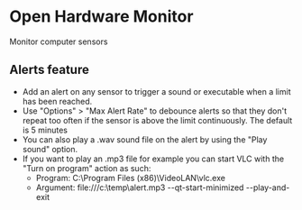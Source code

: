 # Open Hardware Monitor

Monitor computer sensors

## Alerts feature

- Add an alert on any sensor to trigger a sound or executable when a limit has been reached.
- Use "Options" > "Max Alert Rate" to debounce alerts so that they don't repeat too often if the sensor is above the limit continuously. The default is 5 minutes
- You can also play a .wav sound file on the alert by using the "Play sound" option.
- If you want to play an .mp3 file for example you can start VLC with the "Turn on program" action as such:
  - Program: C:\Program Files (x86)\VideoLAN\vlc.exe
  - Argument: file:///c:\temp\alert.mp3 --qt-start-minimized --play-and-exit

